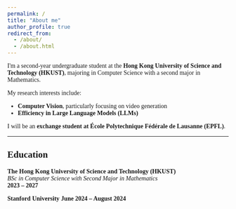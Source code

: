 ```yaml
---
permalink: /
title: "About me"
author_profile: true
redirect_from: 
  - /about/
  - /about.html
---
```



<style>
body {
  font-family: "Times New Roman", Times, serif;
}
</style>

I'm a second-year undergraduate student at the **Hong Kong University of Science and Technology (HKUST)**, majoring in Computer Science with a second major in Mathematics.

My research interests include:

- **Computer Vision**, particularly focusing on video generation  
- **Efficiency in Large Language Models (LLMs)**

I will be an **exchange student at École Polytechnique Fédérale de Lausanne (EPFL)**.

---

## Education

**The Hong Kong University of Science and Technology (HKUST)**  
_BSc in Computer Science with Second Major in Mathematics_  
**2023 – 2027**

**Stanford University** 
**June 2024 – August 2024**
